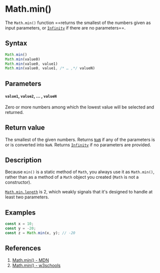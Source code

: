 # Math.min()

The `Math.min()` function ==returns the smallest of the numbers given as input parameters, or [`Infinity`](https://developer.mozilla.org/en-US/docs/Web/JavaScript/Reference/Global_Objects/Infinity) if there are no parameters==.

## Syntax

```js
Math.min()
Math.min(value0)
Math.min(value0, value1)
Math.min(value0, value1, /* … ,*/ valueN)
```

## Parameters

#### `value1`, `value2`, … , `valueN`

Zero or more numbers among which the lowest value will be selected and returned.

## Return value

The smallest of the given numbers. Returns [`NaN`](https://developer.mozilla.org/en-US/docs/Web/JavaScript/Reference/Global_Objects/NaN) if any of the parameters is or is converted into `NaN`. Returns [`Infinity`](https://developer.mozilla.org/en-US/docs/Web/JavaScript/Reference/Global_Objects/Infinity) if no parameters are provided.

## Description

Because `min()` is a static method of `Math`, you always use it as `Math.min()`, rather than as a method of a `Math` object you created (`Math` is not a constructor).

[`Math.min.length`](https://developer.mozilla.org/en-US/docs/Web/JavaScript/Reference/Global_Objects/Function/length) is 2, which weakly signals that it's designed to handle at least two parameters.

## Examples

```js
const x = 10;
const y = -20;
const z = Math.min(x, y); // -20
```

## References

1. [Math.min() - MDN](https://developer.mozilla.org/en-US/docs/Web/JavaScript/Reference/Global_Objects/Math/min)
1. [Math.min() - w3schools](https://www.w3schools.com/jsref/jsref_min.asp)